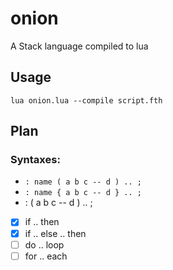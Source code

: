 # onion

A Stack language compiled to lua

## Usage


`lua onion.lua --compile script.fth`


## Plan


### Syntaxes:

- `: name ( a b c -- d ) .. ;`
- `: name { a b c -- d } .. ;`
- : ( a b c -- d ) .. ;
- [x] if .. then
- [x] if .. else .. then
- [ ] do .. loop
- [ ] for .. each
